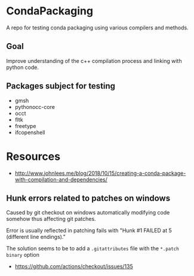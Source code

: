 # CondaPackaging

A repo for testing conda packaging using various compilers and methods.

## Goal
Improve understanding of the c++ compilation process and linking with python code.

## Packages subject for testing

* gmsh
* pythonocc-core
* occt
* fltk
* freetype
* ifcopenshell

 
# Resources

* http://www.johnlees.me/blog/2018/10/15/creating-a-conda-package-with-compilation-and-dependencies/

## Hunk errors related to patches on windows

Caused by git checkout on windows automatically modifying code somehow thus affecting git patches.

Error is usually reflected in patching fails with "Hunk #1 FAILED at 5 (different line endings)."

The solution seems to be to add a `.gitattributes` file with the  `*.patch binary` option

* https://github.com/actions/checkout/issues/135 